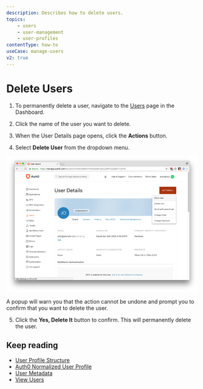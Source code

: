 ```yaml
---
description: Describes how to delete users.
topics:
    - users
    - user-management
    - user-profiles
contentType: how-to
useCase: manage-users
v2: true
---
```

# Delete Users

1. To permanently delete a user, navigate to the [Users](${manage_url}/#/users) page in the Dashboard. 

2. Click the name of the user you want to delete. 

3. When the User Details page opens, click the **Actions** button. 

4. Select **Delete User** from the dropdown menu.

![Delete a User](/media/articles/user-profile/user4.png)

A popup will warn you that the action cannot be undone and prompt you to confirm that you want to delete the user. 

5. Click the **Yes, Delete It** button to confirm. This will permanently delete the user.

## Keep reading

* [User Profile Structure](/users/references/user-profile-structure)
* [Auth0 Normalized User Profile](/users/normalized)
* [User Metadata](/metadata)
* [View Users](/users/guides/view-users)
